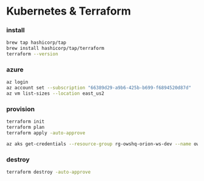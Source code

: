 # Kubernetes & Terraform

### install
```sh
brew tap hashicorp/tap
brew install hashicorp/tap/terraform
terraform --version
```

### azure
```sh
az login
az account set --subscription "66389d29-a9b6-425b-b699-f6894520d87d"
az vm list-sizes --location east_us2
```

### provision
```sh
terraform init
terraform plan
terraform apply -auto-approve

az aks get-credentials --resource-group rg-owshq-orion-ws-dev --name owshq-orion-ws-dev --overwrite-existing
```

### destroy
```sh
terraform destroy -auto-approve
```
